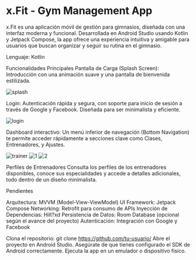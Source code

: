 <H1>x.Fit - Gym Management App</H1>
x.Fit es una aplicación móvil de gestión para gimnasios, diseñada con una interfaz moderna y funcional. Desarrollada en Android Studio usando Kotlin y Jetpack Compose, la app ofrece una experiencia intuitiva y amigable para usuarios que buscan organizar y seguir su rutina en el gimnasio.

Lenguaje: Kotlin

Funcionalidades Principales
Pantalla de Carga (Splash Screen): Introducción con una animación suave y una pantalla de bienvenida estilizada.

![splash](https://github.com/user-attachments/assets/50faca8a-4581-42b2-9ecd-89c91555ebba)


Login: Autenticación rápida y segura, con soporte para inicio de sesión a través de Google y Facebook. Diseñada para ser minimalista y eficiente.

![login](https://github.com/user-attachments/assets/a82ea531-6b2b-4bef-8334-cebf4db64f22)


Dashboard interactivo: Un menú inferior de navegación (Bottom Navigation) te permite acceder rápidamente a secciones clave como Clases, Entrenadores, y Ajustes.

![trainer](https://github.com/user-attachments/assets/591236e8-0918-4f14-a965-761d46af67e8)
![1](https://github.com/user-attachments/assets/f87eeaf0-3b55-46d9-b819-f4146c6f18e9)
![2](https://github.com/user-attachments/assets/fa7ca0d7-8cf0-4fc6-8575-825e54532ad8)

Perfiles de Entrenadores
Consulta los perfiles de los entrenadores disponibles, conoce sus especialidades y accede a detalles adicionales, todo dentro de un diseño minimalista.

Pendientes

Arquitectura: MVVM (Model-View-ViewModel)
UI Framework: Jetpack Compose
Networking: Retrofit para consumo de APIs
Inyección de Dependencias: Hilt?xd
Persistencia de Datos: Room Database (opcional según el avance del proyecto)
Autenticación: Integración con Google y Facebook


Clona el repositorio:
git clone https://github.com/tu-usuario/
Abre el proyecto en Android Studio.
Asegúrate de que tienes configurado el SDK de Android correctamente.
Ejecuta la app en un emulador o dispositivo físico.
